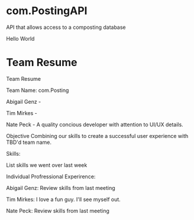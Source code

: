 # com.PostingAPI
API that allows access to a composting database

Hello World 

# Team Resume

Team Resume

Team Name: com.Posting

Abigail Genz -

Tim Mirkes -

Nate Peck - A quality concious developer with attention to UI/UX details.


Objective
Combining our skills to create a successful user experience with TBD'd team name.


Skills:

List skills we went over last week


Individual Profressional Experirence:

Abigail Genz:
Review skills from last meeting

Tim Mirkes:
I love a fun guy.  I'll see myself out.

Nate Peck:
Review skills from last meeting
